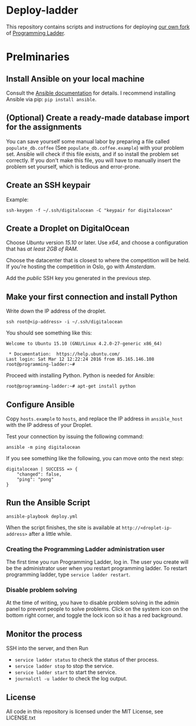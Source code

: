 # Deploy-ladder

This repository contains scripts and instructions for deploying
[our own fork](https://github.com/MAPSuio/programming-ladder.git) of
[Programming Ladder](https://github.com/alexanbj/programming-ladder).

# Prelminaries

## Install Ansible on your local machine

Consult the [Ansible documentation](https://docs.ansible.com/ansible/intro_installation.html)
for details. I recommend installing Ansible via pip: `pip install ansible`.

## (Optional) Create a ready-made database import for the assignments

You can save yourself some manual labor by preparing a file called
`populate_db.coffee` (See `populate_db.coffee.example`) with your
problem set. Ansible will check if this file exists, and if so install
the problem set correctly. If you don't make this file, you will have
to manually insert the problem set yourself, which is tedious and
error-prone.

## Create an SSH keypair

Example:

```
ssh-keygen -f ~/.ssh/digitalocean -C "keypair for digitalocean"
```

## Create a Droplet on DigitalOcean

Choose *Ubuntu* version *15.10* or later. Use *x64*, and choose
a configuration that has *at least 2GB of RAM*.

Choose the datacenter that is closest to where the competition will
be held. If you're hosting the competition in Oslo, go with *Amsterdam*.

Add the *public* SSH key you generated in the previous step.

## Make your first connection and install Python

Write down the IP address of the droplet.

```
ssh root@<ip-address> -i ~/.ssh/digitalocean
```

You should see something like this:

```
Welcome to Ubuntu 15.10 (GNU/Linux 4.2.0-27-generic x86_64)

 * Documentation:  https://help.ubuntu.com/
Last login: Sat Mar 12 12:22:24 2016 from 85.165.146.108
root@programming-ladder:~#
```

Proceed with installing Python. Python is needed for Ansible:

```
root@programming-ladder:~# apt-get install python
```

## Configure Ansible

Copy `hosts.example` to `hosts`, and replace the IP address in `ansible_host`
with the IP address of your Droplet.

Test your connection by issuing the following command:

```
ansible -m ping digitalocean
```

If you see something like the following, you can move onto the next step:

```
digitalocean | SUCCESS => {
    "changed": false,
    "ping": "pong"
}
```

## Run the Ansible Script

```
ansible-playbook deploy.yml
```

When the script finishes, the site is available at `http://<droplet-ip-address>`
after a little while.

### Creating the Programming Ladder administration user

The first time you run Programming Ladder, log in. The user you create
will be the administrator user when you restart programming ladder. To
restart programming ladder, type `service ladder restart`.

### Disable problem solving

At the time of writing, you have to disable problem solving in the admin
panel to prevent people to solve problems. Click on the system icon on the
bottom right corner, and toggle the lock icon so it has a red background.

## Monitor the process

SSH into the server, and then Run
* `service ladder status` to check the status of ther process.
* `service ladder stop` to stop the service.
* `service ladder start` to start the service.
* `journalctl -u ladder` to check the log output.

## License

All code in this repository is licensed under the MIT License, see LICENSE.txt
